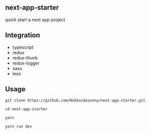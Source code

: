 ## next-app-starter

quick start a next app project

## Integration

- typescript
- redux
- redux-thunk
- redux-logger
- sass
- less

## Usage

```
git clone https://github.com/Hokkaidosunny/next-app-starter.git

cd next-app-starter

yarn

yarn run dev
```
